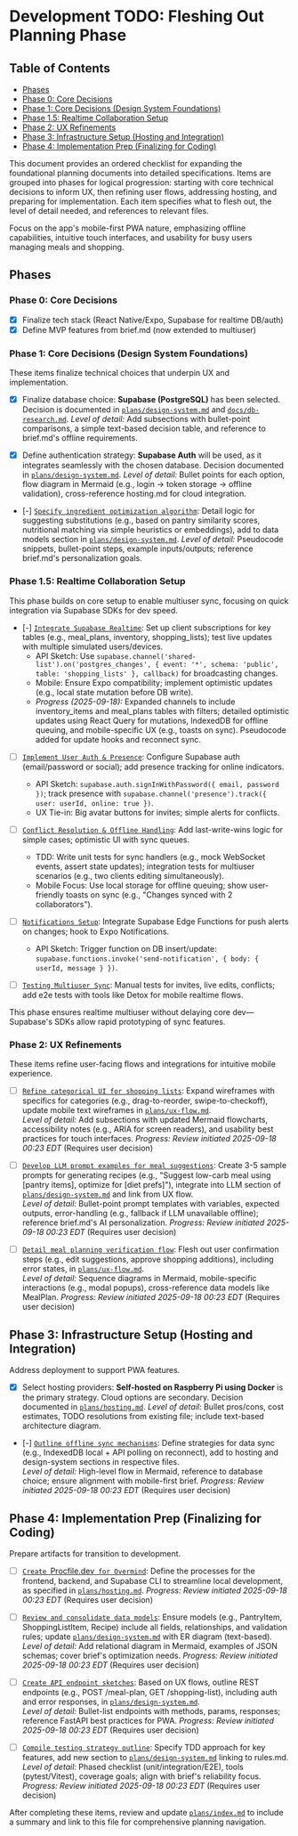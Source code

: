 # Development TODO: Fleshing Out Planning Phase

## Table of Contents
- [Phases](#phases)
- [Phase 0: Core Decisions](#phase-0-core-decisions)
- [Phase 1: Core Decisions (Design System Foundations)](#phase-1-core-decisions-design-system-foundations)
- [Phase 1.5: Realtime Collaboration Setup](#phase-15-realtime-collaboration-setup)
- [Phase 2: UX Refinements](#phase-2-ux-refinements)
- [Phase 3: Infrastructure Setup (Hosting and Integration)](#phase-3-infrastructure-setup-hosting-and-integration)
- [Phase 4: Implementation Prep (Finalizing for Coding)](#phase-4-implementation-prep-finalizing-for-coding)

This document provides an ordered checklist for expanding the foundational planning documents into detailed specifications. Items are grouped into phases for logical progression: starting with core technical decisions to inform UX, then refining user flows, addressing hosting, and preparing for implementation. Each item specifies what to flesh out, the level of detail needed, and references to relevant files.

Focus on the app's mobile-first PWA nature, emphasizing offline capabilities, intuitive touch interfaces, and usability for busy users managing meals and shopping.

## Phases

### Phase 0: Core Decisions
- [x] Finalize tech stack (React Native/Expo, Supabase for realtime DB/auth)
- [x] Define MVP features from brief.md (now extended to multiuser)

### Phase 1: Core Decisions (Design System Foundations)
These items finalize technical choices that underpin UX and implementation.

- [x] Finalize database choice: **Supabase (PostgreSQL)** has been selected. Decision is documented in [`plans/design-system.md`](plans/design-system.md) and [`docs/db-research.md`](../docs/db-research.md).
  *Level of detail:* Add subsections with bullet-point comparisons, a simple text-based decision table, and reference to brief.md's offline requirements.

- [x] Define authentication strategy: **Supabase Auth** will be used, as it integrates seamlessly with the chosen database. Decision documented in [`plans/design-system.md`](plans/design-system.md).
  *Level of detail:* Bullet points for each option, flow diagram in Mermaid (e.g., login → token storage → offline validation), cross-reference hosting.md for cloud integration.

- [-] [`Specify ingredient optimization algorithm`](decisions/phase-1/ingredient-optimization.md): Detail logic for suggesting substitutions (e.g., based on pantry similarity scores, nutritional matching via simple heuristics or embeddings), add to data models section in [`plans/design-system.md`](plans/design-system.md).
  *Level of detail:* Pseudocode snippets, bullet-point steps, example inputs/outputs; reference brief.md's personalization goals.

### Phase 1.5: Realtime Collaboration Setup
This phase builds on core setup to enable multiuser sync, focusing on quick integration via Supabase SDKs for dev speed.

- [-] [`Integrate Supabase Realtime`](decisions/phase-1.5/realtime-integration.md): Set up client subscriptions for key tables (e.g., meal_plans, inventory, shopping_lists); test live updates with multiple simulated users/devices.
  - API Sketch: Use `supabase.channel('shared-list').on('postgres_changes', { event: '*', schema: 'public', table: 'shopping_lists' }, callback)` for broadcasting changes.
  - Mobile: Ensure Expo compatibility; implement optimistic updates (e.g., local state mutation before DB write).
  - *Progress (2025-09-18):* Expanded channels to include inventory_items and meal_plans tables with filters; detailed optimistic updates using React Query for mutations, IndexedDB for offline queuing, and mobile-specific UX (e.g., toasts on sync). Pseudocode added for update hooks and reconnect sync.

- [ ] [`Implement User Auth & Presence`](decisions/phase-1.5/auth-and-presence.md): Configure Supabase auth (email/password or social); add presence tracking for online indicators.
  - API Sketch: `supabase.auth.signInWithPassword({ email, password })`; track presence with `supabase.channel('presence').track({ user: userId, online: true })`.
  - UX Tie-in: Big avatar buttons for invites; simple alerts for conflicts.

- [ ] [`Conflict Resolution & Offline Handling`](decisions/phase-1.5/conflict-resolution-and-offline.md): Add last-write-wins logic for simple cases; optimistic UI with sync queues.
  - TDD: Write unit tests for sync handlers (e.g., mock WebSocket events, assert state updates); integration tests for multiuser scenarios (e.g., two clients editing simultaneously).
  - Mobile Focus: Use local storage for offline queuing; show user-friendly toasts on sync (e.g., "Changes synced with 2 collaborators").

- [ ] [`Notifications Setup`](decisions/phase-1.5/notifications.md): Integrate Supabase Edge Functions for push alerts on changes; hook to Expo Notifications.
  - API Sketch: Trigger function on DB insert/update: `supabase.functions.invoke('send-notification', { body: { userId, message } })`.

- [ ] [`Testing Multiuser Sync`](decisions/phase-1.5/multiuser-testing.md): Manual tests for invites, live edits, conflicts; add e2e tests with tools like Detox for mobile realtime flows.

This phase ensures realtime multiuser without delaying core dev—Supabase's SDKs allow rapid prototyping of sync features.

### Phase 2: UX Refinements
These items refine user-facing flows and integrations for intuitive mobile experience.

- [ ] [`Refine categorical UI for shopping lists`](decisions/phase-1/ui-categorical-shopping.md): Expand wireframes with specifics for categories (e.g., drag-to-reorder, swipe-to-checkoff), update mobile text wireframes in [`plans/ux-flow.md`](plans/ux-flow.md).  
  *Level of detail:* Add subsections with updated Mermaid flowcharts, accessibility notes (e.g., ARIA for screen readers), and usability best practices for touch interfaces.
  *Progress: Review initiated 2025-09-18 00:23 EDT*
  (Requires user decision)

- [ ] [`Develop LLM prompt examples for meal suggestions`](decisions/phase-1/llm-prompts.md): Create 3-5 sample prompts for generating recipes (e.g., "Suggest low-carb meal using [pantry items], optimize for [diet prefs]"), integrate into LLM section of [`plans/design-system.md`](plans/design-system.md) and link from UX flow.  
  *Level of detail:* Bullet-point prompt templates with variables, expected outputs, error-handling (e.g., fallback if LLM unavailable offline); reference brief.md's AI personalization.
  *Progress: Review initiated 2025-09-18 00:23 EDT*
  (Requires user decision)

- [ ] [`Detail meal planning verification flow`](decisions/phase-1/meal-planning-verification.md): Flesh out user confirmation steps (e.g., edit suggestions, approve shopping additions), including error states, in [`plans/ux-flow.md`](plans/ux-flow.md).  
  *Level of detail:* Sequence diagrams in Mermaid, mobile-specific interactions (e.g., modal popups), cross-reference data models like MealPlan.
  *Progress: Review initiated 2025-09-18 00:23 EDT*
  (Requires user decision)

## Phase 3: Infrastructure Setup (Hosting and Integration)
Address deployment to support PWA features.

- [x] Select hosting providers: **Self-hosted on Raspberry Pi using Docker** is the primary strategy. Cloud options are secondary. Decision documented in [`plans/hosting.md`](plans/hosting.md).
  *Level of detail:* Bullet pros/cons, cost estimates, TODO resolutions from existing file; include text-based architecture diagram.

- [-] [`Outline offline sync mechanisms`](decisions/phase-3/offline-sync-mechanisms.md): Define strategies for data sync (e.g., IndexedDB local + API polling on reconnect), add to hosting and design-system sections in respective files.  
  *Level of detail:* High-level flow in Mermaid, reference to database choice; ensure alignment with mobile-first brief.
  *Progress: Review initiated 2025-09-18 00:23 EDT*
  (Requires user decision)

## Phase 4: Implementation Prep (Finalizing for Coding)
Prepare artifacts for transition to development.

- [ ] [`Create `Procfile.dev` for Overmind`](decisions/phase-4/procfile-dev.md): Define the processes for the frontend, backend, and Supabase CLI to streamline local development, as specified in [`plans/hosting.md`](plans/hosting.md).
  *Progress: Review initiated 2025-09-18 00:23 EDT*
  (Requires user decision)

- [ ] [`Review and consolidate data models`](decisions/phase-4/data-models-consolidation.md): Ensure models (e.g., PantryItem, ShoppingListItem, Recipe) include all fields, relationships, and validation rules; update [`plans/design-system.md`](plans/design-system.md) with ER diagram (text-based).  
  *Level of detail:* Add relational diagram in Mermaid, examples of JSON schemas; cover brief's optimization needs.
  *Progress: Review initiated 2025-09-18 00:23 EDT*
  (Requires user decision)

- [ ] [`Create API endpoint sketches`](decisions/phase-4/api-endpoint-sketches.md): Based on UX flows, outline REST endpoints (e.g., POST /meal-plan, GET /shopping-list), including auth and error responses, in [`plans/design-system.md`](plans/design-system.md).  
  *Level of detail:* Bullet-list endpoints with methods, params, responses; reference FastAPI best practices for PWA.
  *Progress: Review initiated 2025-09-18 00:23 EDT*
  (Requires user decision)

- [ ] [`Compile testing strategy outline`](decisions/phase-4/testing-strategy-outline.md): Specify TDD approach for key features, add new section to [`plans/design-system.md`](plans/design-system.md) linking to rules.md.  
  *Level of detail:* Phased checklist (unit/integration/E2E), tools (pytest/Vitest), coverage goals; align with brief's reliability focus.
  *Progress: Review initiated 2025-09-18 00:23 EDT*
  (Requires user decision)

After completing these items, review and update [`plans/index.md`](plans/index.md) to include a summary and link to this file for comprehensive planning navigation.
